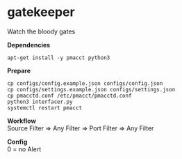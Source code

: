# gatekeeper

Watch the bloody gates

**Dependencies**<br />
```
apt-get install -y pmacct python3
```

**Prepare**<br />
```
cp configs/config.example.json configs/config.json
cp configs/settings.example.json configs/settings.json
cp pmacctd.conf /etc/pmacct/pmacctd.conf
python3 interfacer.py
systemctl restart pmacct
```

**Workflow**<br />
Source Filter => Any Filter => Port Filter => Any Filter<br />

**Config**<br />
0 = no Alert
